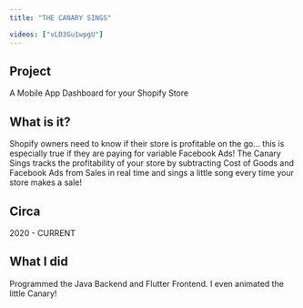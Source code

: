 ```yaml
---
title: "THE CANARY SINGS"

videos: ["vLD3Gu1wpgU"]
---
```


## Project 
A Mobile App Dashboard for your Shopify Store

## What is it?
Shopify owners need to know if their store is profitable on the go... this is especially true if they are paying for variable Facebook Ads!  The Canary Sings tracks the profitability of your store by subtracting Cost of Goods and Facebook Ads from Sales in real time and sings a little song every time your store makes a sale!

## Circa 
2020 - CURRENT 

## What I did
Programmed the Java Backend and Flutter Frontend.  I even animated the little Canary!


